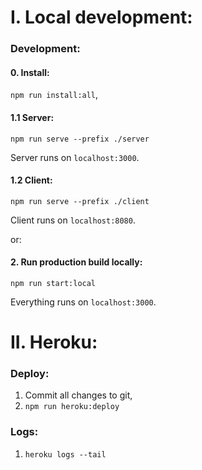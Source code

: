 # I. Local development:

### Development:

#### 0. Install:

`npm run install:all`,

#### 1.1 Server:

`npm run serve --prefix ./server`

Server runs on `localhost:3000`.

#### 1.2 Client:

`npm run serve --prefix ./client`

Client runs on `localhost:8080`.

or:

#### 2. Run production build locally:

`npm run start:local`

Everything runs on `localhost:3000`.

# II. Heroku:

### Deploy:

1. Commit all changes to git,
2. `npm run heroku:deploy`

### Logs:

1. `heroku logs --tail`
